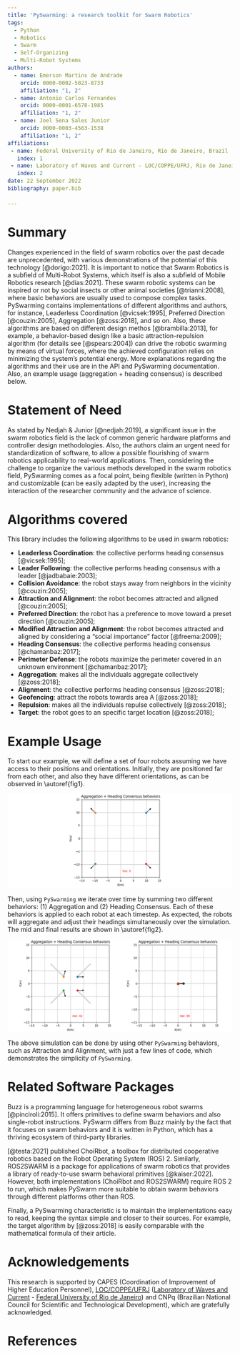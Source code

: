 ```yaml
---
title: 'PySwarming: a research toolkit for Swarm Robotics'
tags:
  - Python
  - Robotics
  - Swarm
  - Self-Organizing
  - Multi-Robot Systems
authors:
  - name: Emerson Martins de Andrade
    orcid: 0000-0002-5023-8733
    affiliation: "1, 2"
  - name: Antonio Carlos Fernandes
    orcid: 0000-0001-6578-1985
    affiliation: "1, 2"
  - name: Joel Sena Sales Junior
    orcid: 0000-0003-4563-1538
    affiliation: "1, 2"
affiliations:
 - name: Federal University of Rio de Janeiro, Rio de Janeiro, Brazil
   index: 1
 - name: Laboratory of Waves and Current - LOC/COPPE/UFRJ, Rio de Janeiro, Brazil
   index: 2
date: 22 September 2022
bibliography: paper.bib

---
```



# Summary

Changes experienced in the field of swarm robotics over the past decade are unprecedented, with various demonstrations of the potential of this technology [@dorigo:2021]. It is important to notice that Swarm Robotics is a subfield of Multi-Robot Systems, which itself is also a subfield of Mobile Robotics research [@dias:2021].
These swarm robotic systems can be inspired or not by social insects or other animal societies [@trianni:2008], where basic behaviors are usually used to compose complex tasks. PySwarming contains implementations of different algorithms and authors, for instance, Leaderless Coordination [@vicsek:1995], Preferred Direction [@couzin:2005], Aggregation [@zoss:2018], and so on. Also, these algorithms are based on different design methos [@brambilla:2013], for example, a behavior-based design like a basic attraction-repulsion algorithm (for details see [@spears:2004]) can drive the robotic swarming by means of virtual forces, where the achieved configuration relies on minimizing the system’s potential energy.
More explanations regarding the algorithms and their use are in the API and PySwarming documentation. Also, an example usage (aggregation + heading consensus) is described below.


# Statement of Need

As stated by Nedjah & Junior [@nedjah:2019], a significant issue in the swarm robotics field is the lack of common generic hardware platforms and controller design methodologies. Also, the authors claim an urgent need for standardization of software, to allow a possible flourishing of swarm robotics applicability to real-world applications.
Then, considering the challenge to organize the various methods developed in the swarm robotics field, PySwarming comes as a focal point, being flexible (written in Python) and customizable (can be easily adapted by the user), increasing the interaction of the researcher community and the advance of science.


# Algorithms covered

This library includes the following algorithms to be used in swarm robotics:

* **Leaderless Coordination**: the collective performs heading consensus [@vicsek:1995];
* **Leader Following**: the collective performs heading consensus with a leader [@jadbabaie:2003];
* **Collision Avoidance**: the robot stays away from neighbors in the vicinity [@couzin:2005];
* **Attraction and Alignment**: the robot becomes attracted and aligned [@couzin:2005];
* **Preferred Direction**: the robot has a preference to move toward a preset direction [@couzin:2005];
* **Modified Attraction and Alignment**: the robot becomes attracted and aligned by considering a “social importance” factor [@freema:2009];
* **Heading Consensus**: the collective performs heading consensus [@chamanbaz:2017];
* **Perimeter Defense**: the robots maximize the perimeter covered in an unknown environment [@chamanbaz:2017];
* **Aggregation**: makes all the individuals aggregate collectively [@zoss:2018];
* **Alignment**: the collective performs heading consensus [@zoss:2018];
* **Geofencing**: attract the robots towards area A [@zoss:2018];
* **Repulsion**: makes all the individuals repulse collectively [@zoss:2018];
* **Target**: the robot goes to an specific target location [@zoss:2018];
 

# Example Usage 
To start our example, we will define a set of four robots assuming we have access to their positions and orientations. Initially, they are positioned far from each other, and also they have different orientations, as can be observed in \autoref{fig1}.

![Initial state of the robots. Each colored circle is a robot and the arrow are indicating their orientation. The iteration number is the red text.\label{fig1}](fig1.png)

Then, using `PySwarming` we iterate over time by summing two different behaviors: (1) Aggregation and (2) Heading Consensus. Each of these behaviors is applied to each robot at each timestep. As expected, the robots will aggregate and adjust their headings simultaneously over the simulation. The mid and final results are shown in \autoref{fig2}.

![Mid (left) and final (right) state of the robots. The gray path is the plot of the last 30 iterations of each robot.\label{fig2}](fig2.png)

The above simulation can be done by using other `PySwarming` behaviors, such as Attraction and Alignment, with just a few lines of code, which demonstrates the simplicity of `PySwarming`.


# Related Software Packages

Buzz is a programming language for heterogeneous robot swarms [@pinciroli:2015]. It offers primitives to define swarm behaviors and also single-robot instructions. PySwarm differs from Buzz mainly by the fact that it focuses on swarm behaviors and it is written in Python, which has a thriving ecosystem of third-party libraries. 

[@testa:2021] published ChoiRbot, a toolbox for distributed cooperative robotics based on the Robot Operating System (ROS) 2. Similarly, ROS2SWARM is a package for applications of swarm robotics that provides a library of ready-to-use swarm behavioral primitives [@kaiser:2022]. However, both implementations (ChoiRbot and ROS2SWARM) require ROS 2 to run, which makes PySwarm more suitable to obtain swarm behaviors through different platforms other than ROS.

Finally, a PySwarming characteristic is to maintain the implementations easy to read, keeping the syntax simple and closer to their sources. For example, the target algorithm by [@zoss:2018] is easily comparable with the mathematical formula of their article.

 

# Acknowledgements

This research is supported by CAPES (Coordination of Improvement of Higher Education Personnel), [LOC/COPPE/UFRJ](https://www.loc.ufrj.br/index.php/en/) ([Laboratory of Waves and Current](https://www.loc.ufrj.br/index.php/en/) - [Federal University of Rio de Janeiro](https://ufrj.br/en/)) and CNPq (Brazilian National Council for Scientific and Technological Development), which are gratefully acknowledged.

# References



